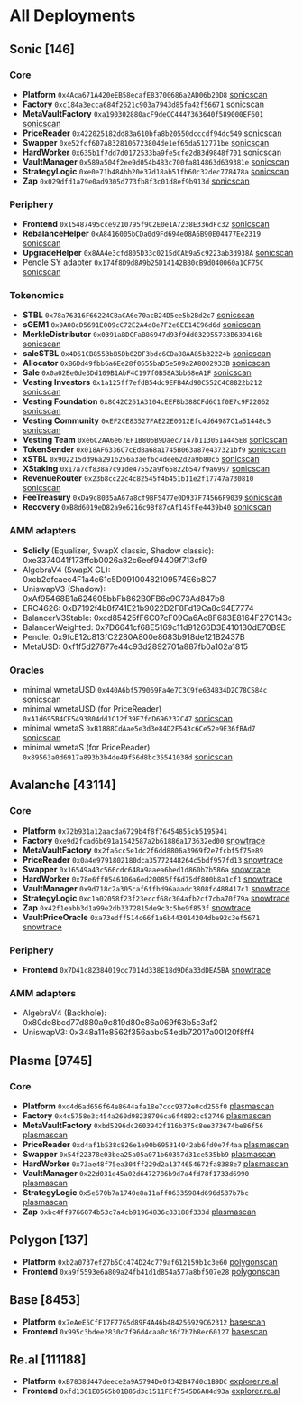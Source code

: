 # All Deployments

## Sonic [146]

### Core

* **Platform** `0x4Aca671A420eEB58ecafE83700686a2AD06b20D8` [sonicscan](https://sonicscan.org/address/0x4aca671a420eeb58ecafe83700686a2ad06b20d8)
* **Factory** `0xc184a3ecca684f2621c903a7943d85fa42f56671` [sonicscan](https://sonicscan.org/address/0xc184a3ecca684f2621c903a7943d85fa42f56671)
* **MetaVaultFactory** `0xa190302880acF9deCC4447363640f589000EF601` [sonicscan](https://sonicscan.org/address/0xa190302880acF9deCC4447363640f589000EF601)
* **PriceReader** `0x422025182dd83a610bfa8b20550dcccdf94dc549` [sonicscan](https://sonicscan.org/address/0x422025182dd83a610bfa8b20550dcccdf94dc549)
* **Swapper** `0xe52fcf607a8328106723804de1ef65da512771be` [sonicscan](https://sonicscan.org/address/0xe52fcf607a8328106723804de1ef65da512771be)
* **HardWorker** `0x635b1f7dd7d0172533ba9fe5cfe2d83d9848f701` [sonicscan](https://sonicscan.org/address/0x635b1f7dd7d0172533ba9fe5cfe2d83d9848f701)
* **VaultManager** `0x589a504f2ee9d054b483c700fa814863d639381e` [sonicscan](https://sonicscan.org/address/0x589a504f2ee9d054b483c700fa814863d639381e)
* **StrategyLogic** `0xe0e71b484bb20e37d18ab51fb60c32dec778478a` [sonicscan](https://sonicscan.org/address/0xe0e71b484bb20e37d18ab51fb60c32dec778478a)
* **Zap** `0x029dfd1a79e0ad9305d773fb8f3c01d8ef9b913d` [sonicscan](https://sonicscan.org/address/0x029dfd1a79e0ad9305d773fb8f3c01d8ef9b913d)

### Periphery

* **Frontend** `0x15487495cce9210795f9C2E0e1A7238E336dFc32` [sonicscan](https://sonicscan.org/address/0x15487495cce9210795f9C2E0e1A7238E336dFc32)
* **RebalanceHelper** `0xA8416005bCDa0d9Fd694e08A6B90E04477Ee2319` [sonicscan](https://sonicscan.org/address/0xA8416005bCDa0d9Fd694e08A6B90E04477Ee2319)
* **UpgradeHelper** `0x8AA4e3cfd805D33c0215dCAb9a5c9223ab3d938A` [sonicscan](https://sonicscan.org/address/0x8AA4e3cfd805D33c0215dCAb9a5c9223ab3d938A)
* Pendle SY adapter `0x174f8D9d8A9b25D14142BB0cB9d040060a1CF75C` [sonicscan](https://sonicscan.org/address/0x174f8D9d8A9b25D14142BB0cB9d040060a1CF75C)

### Tokenomics

* **STBL** `0x78a76316F66224CBaCA6e70acB24D5ee5b2Bd2c7` [sonicscan](https://sonicscan.org/address/0x78a76316F66224CBaCA6e70acB24D5ee5b2Bd2c7)
* **sGEM1** `0x9A08cD5691E009cC72E2A4d8e7F2e6EE14E96d6d` [sonicscan](https://sonicscan.org/address/0x9A08cD5691E009cC72E2A4d8e7F2e6EE14E96d6d)
* **MerkleDistributor** `0x0391aBDCFaB86947d93f9dd032955733B639416b` [sonicscan](https://sonicscan.org/address/0x0391abdcfab86947d93f9dd032955733b639416b)
* **saleSTBL** `0x4D61CB8553bB5Db02DF3bdc6CDa88AA85b32224b` [sonicscan](https://sonicscan.org/address/0x4D61CB8553bB5Db02DF3bdc6CDa88AA85b32224b)
* **Allocator** `0xB6Dd49fbb6a6Ee28f0655baD5e509a2A8002933B` [sonicscan](https://sonicscan.org/address/0xB6Dd49fbb6a6Ee28f0655baD5e509a2A8002933B)
* **Sale** `0x0a02Be0de3Dd109B1AbF4C197f0B58A3bb68eA1F` [sonicscan](https://sonicscan.org/address/0x0a02Be0de3Dd109B1AbF4C197f0B58A3bb68eA1F)
* **Vesting Investors** `0x1a125ff7efdB54dc9EFB4Ad90C552C4C8822b212` [sonicscan](https://sonicscan.org/address/0x1a125ff7efdB54dc9EFB4Ad90C552C4C8822b212)
* **Vesting Foundation** `0x8C42C261A3104cEEFBb388CFd6C1f0E7c9F22062` [sonicscan](https://sonicscan.org/address/0x8C42C261A3104cEEFBb388CFd6C1f0E7c9F22062)
* **Vesting Community** `0xEF2CE83527FAE22E0012Efc4d64987C1a51448c5` [sonicscan](https://sonicscan.org/address/0xEF2CE83527FAE22E0012Efc4d64987C1a51448c5)
* **Vesting Team** `0xe6C2AA6e67EF1B806B9Daec7147b113051a445E8` [sonicscan](https://sonicscan.org/address/0xe6C2AA6e67EF1B806B9Daec7147b113051a445E8)
* **TokenSender** `0x018AF6336C7cEdBa68a1745B063a87e437321bf9` [sonicscan](https://sonicscan.org/address/0x018AF6336C7cEdBa68a1745B063a87e437321bf9)
* **xSTBL** `0x902215dd96a291b256a3aef6c4dee62d2a9b80cb` [sonicscan](https://sonicscan.org/address/0x902215dd96a291b256a3aef6c4dee62d2a9b80cb)
* **XStaking** `0x17a7cf838a7c91de47552a9f65822b547f9a6997` [sonicscan](https://sonicscan.org/address/0x17a7cf838a7c91de47552a9f65822b547f9a6997)
* **RevenueRouter** `0x23b8cc22c4c82545f4b451b11e2f17747a730810` [sonicscan](https://sonicscan.org/address/0x23b8cc22c4c82545f4b451b11e2f17747a730810)
* **FeeTreasury** `0xDa9c8035aA67a8cf9BF5477e0D937F74566F9039` [sonicscan](https://sonicscan.org/address/0xda9c8035aa67a8cf9bf5477e0d937f74566f9039)
* **Recovery** `0xB8d6019eD82a9e6216c9Bf87cAf145fFe4439b40` [sonicscan](https://sonicscan.org/address/0xB8d6019eD82a9e6216c9Bf87cAf145fFe4439b40)

### AMM adapters

* **Solidly** (Equalizer, SwapX classic, Shadow classic): 0xe3374041f173ffcb0026a82c6eef94409f713cf9
* AlgebraV4 (SwapX CL): 0xcb2dfcaec4F1a4c61c5D09100482109574E6b8C7
* UniswapV3 (Shadow): 0xAf95468B1a624605bbFb862B0FB6e9C73Ad847b8
* ERC4626: 0xB7192f4b8f741E21b9022D2F8Fd19Ca8c94E7774
* BalancerV3Stable: 0xcd85425fF6C07cF09Ca6Ac8F683E8164F27C143c
* BalancerWeighted: 0x7D6641cf68E5169c11d91266D3E410130dE70B9E
* Pendle: 0x9fcE12c813fC2280A800e8683b918de121B2437B
* MetaUSD: 0xf1f5d27877e44c93d2892701a887fb0a102a1815

### Oracles

* minimal wmetaUSD `0x440A6bf579069Fa4e7C3C9fe634B34D2C78C584c` [sonicscan](https://sonicscan.org/address/0x440a6bf579069fa4e7c3c9fe634b34d2c78c584c#readContract)
* minimal wmetaUSD (for PriceReader) `0xA1d695B4CE5493804dd1C12f39E7fdD696232C47` [sonicscan](https://sonicscan.org/address/0xA1d695B4CE5493804dd1C12f39E7fdD696232C47#readContract)
* minimal wmetaS `0xB1888CdAae5e3d3e84D2F543c6Ce52e9E36fBAd7` [sonicscan](https://sonicscan.org/address/0xB1888CdAae5e3d3e84D2F543c6Ce52e9E36fBAd7#readContract)
* minimal wmetaS (for PriceReader) `0x89563a0d6917a893b3b4de49f56d8bc35541038d` [sonicscan](https://sonicscan.org/address/0x89563a0d6917a893b3b4de49f56d8bc35541038d#readContract)

## Avalanche [43114]

### Core

* **Platform** `0x72b931a12aacda6729b4f8f76454855cb5195941`
* **Factory** `0xe9d2fcad6b691a1642587a2b61886a173632ed00` [snowtrace](https://snowtrace.io/address/0xe9d2fcad6b691a1642587a2b61886a173632ed00)
* **MetaVaultFactory** `0x2fa6cc5e1dc2f6dd8806a3969f2e7fcbf5f75e89`
* **PriceReader** `0x0a4e9791802180dca35772448264c5bdf957fd13` [snowtrace](https://snowtrace.io/address/0x0a4e9791802180dca35772448264c5bdf957fd13)
* **Swapper** `0x16549a43c566cdc648a9aaea6bed1d860b7b586a` [snowtrace](https://snowtrace.io/address/0x16549a43c566cdc648a9aaea6bed1d860b7b586a)
* **HardWorker** `0x78e6ff0546106a6ed20085ff6d75df800b8a1cf1` [snowtrace](https://snowtrace.io/address/0x78e6ff0546106a6ed20085ff6d75df800b8a1cf1)
* **VaultManager** `0x9d718c2a305caf6ffbd96aaadc3808fc488417c1` [snowtrace](https://snowtrace.io/address/0x9d718c2a305caf6ffbd96aaadc3808fc488417c1) 
* **StrategyLogic** `0xc1a02058f23f23eccf68c304afb2cf7cba70f79a` [snowtrace](https://snowtrace.io/address/0xc1a02058f23f23eccf68c304afb2cf7cba70f79a)
* **Zap** `0x42f1eabb3d1a99e2db3372815de9c3c5be9f853f` [snowtrace](https://snowtrace.io/address/0x42f1eabb3d1a99e2db3372815de9c3c5be9f853f)
* **VaultPriceOracle** `0xa73edff514c66f1a6b443014204dbe92c3ef5671` [snowtrace](https://snowtrace.io/address/0xa73edff514c66f1a6b443014204dbe92c3ef5671)

### Periphery

* **Frontend** `0x7D41c82384019cc7014d338E18d9D6a33dDEA5BA` [snowtrace](https://snowtrace.io/address/0x7D41c82384019cc7014d338E18d9D6a33dDEA5BA)

### AMM adapters

* AlgebraV4 (Backhole): 0x80de8bcd77d880a9c819d80e86a069f63b5c3af2
* UniswapV3: 0x348a11e8562f356aabc54edb72017a00120f8ff4

## Plasma [9745]

### Core

* **Platform** `0xd4d6ad656f64e8644afa18e7ccc9372e0cd256f0` [plasmascan](https://plasmascan.to/address/0xd4D6ad656f64E8644AFa18e7CCc9372E0Cd256f0/contract/9745/readProxyContract)
* **Factory** `0x4c5758e3c454a260d98238706ca6f4802cc52746` [plasmascan](https://plasmascan.to/address/0x4C5758e3c454A260D98238706cA6F4802cc52746)
* **MetaVaultFactory** `0xbd5296dc2603942f116b375c8ee373674be86f56` [plasmascan](https://plasmascan.to/address/0xbd5296dc2603942f116b375c8ee373674be86f56)
* **PriceReader** `0xd4af1b538c826e1e90b695314042ab6fd0e7f4aa` [plasmascan](https://plasmascan.to/address/0xd4af1b538c826e1e90b695314042ab6fd0e7f4aa)
* **Swapper** `0x54f22378e03bea25a05a071b60357d31ce535bb9` [plasmascan](https://plasmascan.to/address/0x54f22378e03bea25a05a071b60357d31ce535bb9)
* **HardWorker** `0x73ae48f75ea304ff229d2a1374654672fa8388e7` [plasmascan](https://plasmascan.to/address/0x73ae48f75ea304ff229d2a1374654672fa8388e7)
* **VaultManager** `0x22d031e45a02d6472786b9d7a4fd78f1733d6990` [plasmascan](https://plasmascan.to/address/0x22d031e45a02d6472786b9d7a4fd78f1733d6990)
* **StrategyLogic** `0x5e670b7a1740e8a11aff06335984d696d537b7bc` [plasmascan](https://plasmascan.to/address/0x5e670b7a1740e8a11aff06335984d696d537b7bc)
* **Zap** `0xbc4ff9766074b53c7a4cb91964836c83188f333d` [plasmascan](https://plasmascan.to/address/0xbc4ff9766074b53c7a4cb91964836c83188f333d)

## Polygon [137]

* **Platform** `0xb2a0737ef27b5Cc474D24c779af612159b1c3e60` [polygonscan](https://polygonscan.com/address/0xb2a0737ef27b5Cc474D24c779af612159b1c3e60)
* **Frontend** `0xa9f5593e6a809a24fb41d1d854a577a8bf507e28` [polygonscan](https://polygonscan.com/address/0xa9f5593e6a809a24fb41d1d854a577a8bf507e28)

## Base [8453]

* **Platform** `0x7eAeE5CfF17F7765d89F4A46b484256929C62312` [basescan](https://basescan.org/address/0x7eaee5cff17f7765d89f4a46b484256929c62312)
* **Frontend** `0x995c3bdee2830c7f96d4caa0c36f7b7b8ec60127` [basescan](https://basescan.org/address/0x995c3bdee2830c7f96d4caa0c36f7b7b8ec60127)

## Re.al [111188]

* **Platform** `0xB7838d447deece2a9A5794De0f342B47d0c1B9DC` [explorer.re.al](https://explorer.re.al/address/0xB7838d447deece2a9A5794De0f342B47d0c1B9DC)
* **Frontend** `0xfd1361E0565b01B85d3c1511FEf7545D6A84d93a` [explorer.re.al](https://explorer.re.al/address/0xfd1361E0565b01B85d3c1511FEf7545D6A84d93a)

